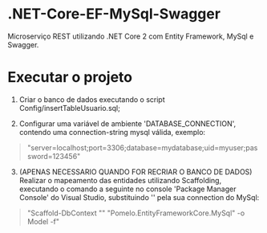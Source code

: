 # .NET-Core-EF-MySql-Swagger
Microserviço REST utilizando .NET Core 2 com Entity Framework, MySql e Swagger.

# Executar o projeto
1. Criar o banco de dados executando o script Config/insertTableUsuario.sql;

2. Configurar uma variável de ambiente 'DATABASE_CONNECTION', contendo uma connection-string mysql válida, exemplo:
> "server=localhost;port=3306;database=mydatabase;uid=myuser;password=123456"
   
3. (APENAS NECESSARIO QUANDO FOR RECRIAR O BANCO DE DADOS) 
   Realizar o mapeamento das entidades utilizando Scaffolding, executando o comando a seguinte no console 'Package Manager Console' do Visual Studio,
   substituindo '<connection-string>' pela sua connection do MySql:
> "Scaffold-DbContext "<connection-string>" "Pomelo.EntityFrameworkCore.MySql" -o Model -f"
